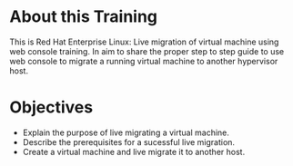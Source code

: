 # About this Training

This is Red Hat Enterprise Linux: Live migration of virtual machine using web console training. In aim to share the proper step to step guide to use web console to migrate a running virtual machine to another hypervisor host.

# Objectives

* Explain the purpose of live migrating a virtual machine.
* Describe the prerequisites for a sucessful live migration.
* Create a virtual machine and live migrate it to another host.
